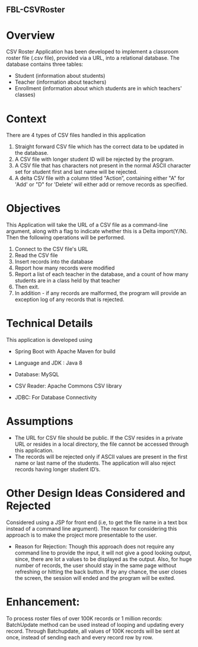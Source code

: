 ## FBL-CSVRoster

# Overview
CSV Roster Application has been developed to implement a classroom roster file (.csv file), provided via a URL, into a relational database. 
The database contains three tables:
*	Student (information about students)
*	Teacher (information about teachers)
*	Enrollment (information about which students are in which teachers' classes)

# Context
There are 4 types of CSV files handled in this application
1. Straight forward CSV file which has the correct data to be updated in the database. 
2. A CSV file with longer student ID will be rejected by the program. 
3. A CSV file that has characters not present in the normal ASCII character set for student first and last name will be rejected.
4. A delta CSV file with a column titled "Action”, containing either "A" for 'Add' or "D" for 'Delete' will either add or remove records as specified.

# Objectives
This Application will take the URL of a CSV file as a command-line argument, along with a flag to indicate whether this is a Delta import(Y/N). Then the following operations will be performed.
1.	Connect to the CSV file's URL
2.	Read the CSV file
3.	Insert records into the database
4.	Report how many records were modified
5.	Report a list of each teacher in the database, and a count of how many students are in a class held by that teacher
6.	Then exit.
7.	In addition - if any records are malformed, the program will provide an exception log of any records that is rejected.

# Technical Details
This application is developed using 
* Spring Boot with Apache Maven for build

* Language and JDK : Java 8

* Database: MySQL

* CSV Reader: Apache Commons CSV library

* JDBC: For Database Connectivity

# Assumptions
-	The URL for CSV file should be public. If the CSV resides in a private URL or resides in a local directory, the file cannot be accessed through this application.
-	The records will be rejected only if ASCII values are present in the first name or last name of the students. The application will also reject records having longer student ID’s.

# Other Design Ideas Considered and Rejected
Considered using a JSP for front end (i.e, to get the file name in a text box instead of a command line argument). The reason for considering this approach is to make the project more presentable to the user. 

* Reason for Rejection:
Though this approach does not require any command line to provide the input, it will not give a good looking output, since, there are lot a values to be displayed as the output. Also, for huge number of records, the user should stay in the same page without refreshing or hitting the back button. If by any chance, the user closes the screen, the session will ended and the program will be exited.

# Enhancement:
To process roster files of over 100K records or 1 million records:
BatchUpdate method can be used instead of looping and updating every record. Through Batchupdate, all values of 100K records will be sent at once, instead of sending each and every record row by row.
